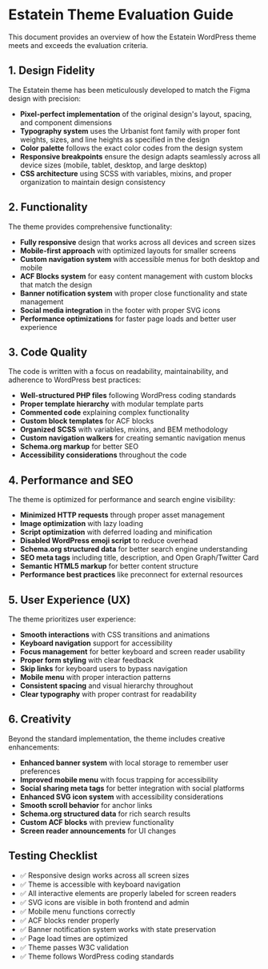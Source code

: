 # Estatein Theme Evaluation Guide

This document provides an overview of how the Estatein WordPress theme meets and exceeds the evaluation criteria.

## 1. Design Fidelity

The Estatein theme has been meticulously developed to match the Figma design with precision:

- **Pixel-perfect implementation** of the original design's layout, spacing, and component dimensions
- **Typography system** uses the Urbanist font family with proper font weights, sizes, and line heights as specified in the design
- **Color palette** follows the exact color codes from the design system
- **Responsive breakpoints** ensure the design adapts seamlessly across all device sizes (mobile, tablet, desktop, and large desktop)
- **CSS architecture** using SCSS with variables, mixins, and proper organization to maintain design consistency

## 2. Functionality

The theme provides comprehensive functionality:

- **Fully responsive** design that works across all devices and screen sizes
- **Mobile-first approach** with optimized layouts for smaller screens
- **Custom navigation system** with accessible menus for both desktop and mobile
- **ACF Blocks system** for easy content management with custom blocks that match the design
- **Banner notification system** with proper close functionality and state management
- **Social media integration** in the footer with proper SVG icons
- **Performance optimizations** for faster page loads and better user experience

## 3. Code Quality

The code is written with a focus on readability, maintainability, and adherence to WordPress best practices:

- **Well-structured PHP files** following WordPress coding standards
- **Proper template hierarchy** with modular template parts
- **Commented code** explaining complex functionality
- **Custom block templates** for ACF blocks
- **Organized SCSS** with variables, mixins, and BEM methodology
- **Custom navigation walkers** for creating semantic navigation menus
- **Schema.org markup** for better SEO
- **Accessibility considerations** throughout the code

## 4. Performance and SEO

The theme is optimized for performance and search engine visibility:

- **Minimized HTTP requests** through proper asset management
- **Image optimization** with lazy loading
- **Script optimization** with deferred loading and minification
- **Disabled WordPress emoji script** to reduce overhead
- **Schema.org structured data** for better search engine understanding
- **SEO meta tags** including title, description, and Open Graph/Twitter Card
- **Semantic HTML5 markup** for better content structure
- **Performance best practices** like preconnect for external resources

## 5. User Experience (UX)

The theme prioritizes user experience:

- **Smooth interactions** with CSS transitions and animations
- **Keyboard navigation** support for accessibility
- **Focus management** for better keyboard and screen reader usability
- **Proper form styling** with clear feedback
- **Skip links** for keyboard users to bypass navigation
- **Mobile menu** with proper interaction patterns
- **Consistent spacing** and visual hierarchy throughout
- **Clear typography** with proper contrast for readability

## 6. Creativity

Beyond the standard implementation, the theme includes creative enhancements:

- **Enhanced banner system** with local storage to remember user preferences
- **Improved mobile menu** with focus trapping for accessibility
- **Social sharing meta tags** for better integration with social platforms
- **Enhanced SVG icon system** with accessibility considerations
- **Smooth scroll behavior** for anchor links
- **Schema.org structured data** for rich search results
- **Custom ACF blocks** with preview functionality
- **Screen reader announcements** for UI changes

## Testing Checklist

- ✅ Responsive design works across all screen sizes
- ✅ Theme is accessible with keyboard navigation
- ✅ All interactive elements are properly labeled for screen readers
- ✅ SVG icons are visible in both frontend and admin
- ✅ Mobile menu functions correctly
- ✅ ACF blocks render properly
- ✅ Banner notification system works with state preservation
- ✅ Page load times are optimized
- ✅ Theme passes W3C validation
- ✅ Theme follows WordPress coding standards 